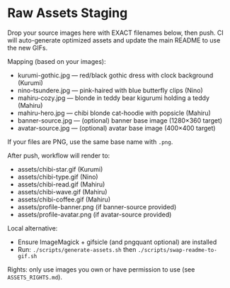 # Raw Assets Staging

Drop your source images here with EXACT filenames below, then push. CI will auto-generate optimized assets and update the main README to use the new GIFs.

Mapping (based on your images):
- kurumi-gothic.jpg — red/black gothic dress with clock background (Kurumi)
- nino-tsundere.jpg — pink-haired with blue butterfly clips (Nino)
- mahiru-cozy.jpg — blonde in teddy bear kigurumi holding a teddy (Mahiru)
- mahiru-hero.jpg — chibi blonde cat-hoodie with popsicle (Mahiru)
- banner-source.jpg — (optional) banner base image (1280×360 target)
- avatar-source.jpg — (optional) avatar base image (400×400 target)

If your files are PNG, use the same base name with `.png`.

After push, workflow will render to:
- assets/chibi-star.gif (Kurumi)
- assets/chibi-type.gif (Nino)
- assets/chibi-read.gif (Mahiru)
- assets/chibi-wave.gif (Mahiru)
- assets/chibi-coffee.gif (Mahiru)
- assets/profile-banner.png (if banner-source provided)
- assets/profile-avatar.png (if avatar-source provided)

Local alternative:
- Ensure ImageMagick + gifsicle (and pngquant optional) are installed
- Run: `./scripts/generate-assets.sh` then `./scripts/swap-readme-to-gif.sh`

Rights: only use images you own or have permission to use (see `ASSETS_RIGHTS.md`).
